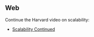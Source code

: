 ## Web

Continue the Harvard video on scalability:

* [Scalability Continued](https://www.youtube.com/watch?v=-W9F__D3oY4&t)